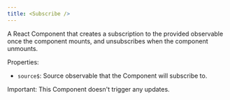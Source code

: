 ```yaml
---
title: <Subscribe />
---
```


A React Component that creates a subscription to the provided observable once
the component mounts, and unsubscribes when the component unmounts.

Properties:

- `source$`: Source observable that the Component will subscribe to.

Important: This Component doesn't trigger any updates.
